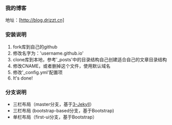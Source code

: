 ### 我的博客

地址：[http://blog.drizzt.cn]

### 安装说明

1. fork库到自己的github
2. 修改名字为：'username.github.io'
3. clone库到本地，参考'_posts'中的目录结构自己创建适合自己的文章目录结构
4. 修改CNAME，或者删掉这个文件，使用默认域名
5. 修改'_config.yml'配置项
6. It's done!

### 分支说明

- 三栏布局（master分支，基于[3-Jekyll](https://github.com/P233/3-Jekyll)）
- 三栏布局 (bootstrap-based分支，基于Bootstrap)
- 单栏布局（first-ui分支，基于Bootstrap）